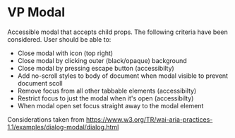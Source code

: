 # VP Modal

Accessible modal that accepts child props. The following criteria have been considered. User should be able to:

- Close modal with icon (top right)
- Close modal by clicking outer (black/opaque) background
- Close modal by pressing escape button (accessibilty)
- Add no-scroll styles to body of document when modal visible to prevent document scoll
- Remove focus from all other tabbable elements (accessibilty)
- Restrict focus to just the modal when it's open (accessibilty)
- When modal open set focus straight away to the modal element

Considerations taken from https://www.w3.org/TR/wai-aria-practices-1.1/examples/dialog-modal/dialog.html
